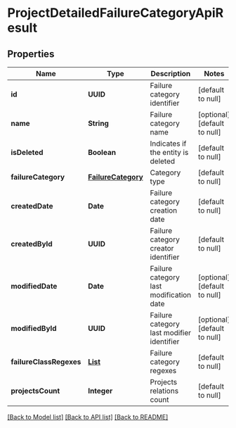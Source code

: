 # ProjectDetailedFailureCategoryApiResult
## Properties

| Name | Type | Description | Notes |
|------------ | ------------- | ------------- | -------------|
| **id** | **UUID** | Failure category identifier | [default to null] |
| **name** | **String** | Failure category name | [optional] [default to null] |
| **isDeleted** | **Boolean** | Indicates if the entity is deleted | [default to null] |
| **failureCategory** | [**FailureCategory**](FailureCategory.md) | Category type | [default to null] |
| **createdDate** | **Date** | Failure category creation date | [default to null] |
| **createdById** | **UUID** | Failure category creator identifier | [default to null] |
| **modifiedDate** | **Date** | Failure category last modification date | [optional] [default to null] |
| **modifiedById** | **UUID** | Failure category last modifier identifier | [optional] [default to null] |
| **failureClassRegexes** | [**List**](FailureClassRegexApiResult.md) | Failure category regexes | [default to null] |
| **projectsCount** | **Integer** | Projects relations count | [default to null] |

[[Back to Model list]](../README.md#documentation-for-models) [[Back to API list]](../README.md#documentation-for-api-endpoints) [[Back to README]](../README.md)

